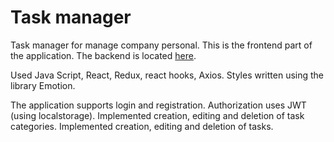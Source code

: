 # Task manager

Task manager for manage company personal.
This is the frontend part of the application. The backend is located [here](https://github.com/Svitlana-Lazurenko/task-manager-backend).

Used Java Script, React, Redux, react hooks, Axios. Styles written using the library Emotion.

The application supports login and registration. Authorization uses JWT (using localstorage).
Implemented creation, editing and deletion of task categories.
Implemented creation, editing and deletion of tasks.

